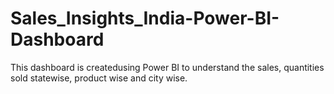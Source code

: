 # Sales_Insights_India-Power-BI-Dashboard

This dashboard is createdusing Power BI to understand the sales, quantities sold statewise, product wise and city wise.
